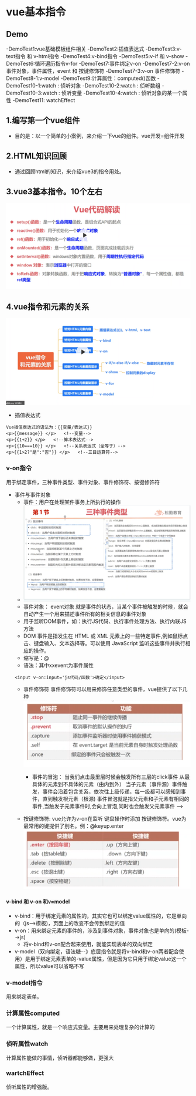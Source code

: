 # vue基本指令
## Demo
-DemoTest1:vue基础模板组件相关
-DemoTest2:插值表达式
-DemoTest3:v-text指令 和 v-html指令
-DemoTest4:v-bind指令
-DemoTest5:v-if 和 v-show
-DemoTest6:循环遍历指令v-for
-DemoTest7:事件绑定v-on
-DemoTest7-2:v-on 事件对象，事件属性，event  和 按键修饰符
-DemoTest7-3:v-on 事件修饰符 
-DemoTest8-1:v-model
-DemoTest9:计算属性：computed()函数 
-DemoTest10-1:watch : 侦听对象
-DemoTest10-2:watch : 侦听数组
-DemoTest10-3:watch : 侦听变量
-DemoTest10-4:watch : 侦听对象的某一个属性
-DemoTest11: watchEffect 

## 1.编写第一个vue组件
- 目的是：以一个简单的小案例，来介绍一下vue的组件。vue开发=组件开发

## 2.HTML知识回顾
- 通过回顾html的知识，来介绍vue3的指令用处。

## 3.vue3基本指令。10个左右
![节点](./3.png)

## 4.vue指令和元素的关系
![节点](./4.png)
- 插值表达式
```
Vue插值表达式的语法为：{{变量/表达式}}
<p>{{message}} </p>   <!--变量-->
<p>{{1+2}} </p>   <!--算术表达式-->
<p>{{10===10}} </p>   <!--关系表达式（全等于）-->
<p>{{1>2?"是":"否"}} </p>   <!--三目运算符-->
```    
### v-on指令
用于绑定事件，三种事件类型、事件对象、事件修饰符、按键修饰符
- 事件与事件对象
  - 事件：用户在处理某件事务上所执行的操作
  - ![节点](./5.png)
  - 事件对象： event对象 就是事件的状态，当某个事件被触发的时候，就会自动产生一个用来描述事件所有的相关信息的事件对象
  - 用于监听DOM事件，如：执行JS代码、执行事件处理方法、执行内联JS方法
  - DOM 事件是指发生在 HTML 或 XML 元素上的一些特定事件,例如鼠标点击、键盘输入、文本选择等。可以使用 JavaScript 监听这些事件并执行相应的操作。
  - 缩写是：@
  - 语法：其中xxevent为事件属性
  ```
  <input v-on:input='js代码/函数'>确定</input>
  ```
  - 事件修饰符
    事件修饰符可以用来修饰任意类型的事件，vue提供了以下几种
    ![节点](./6.png)
    
    - 事件的冒泡：
              当我们点击最里层时候会触发所有三层的click事件
              从最具体的元素到不具体的元素（由内到外）
                当子元素（事件源）事件触发，事件会沿着包含关系，依次往上级传递，每一级都可以感知到事件，直到触发根元素（根源)
            事件冒泡就是指父元素和子元素有相同的事件,当触发子元素事件时,会向上冒泡,同时也会触发父元素事件
         --> 
  - 按键修饰符:
      vue允许为v-on在监听 键盘操作时添加 按键修饰符。vue为最常用的键提供了别名。例：@keyup.enter
          ![节点](./7.png)

  
#### v-bind 和 v-on 和v=model
- v-bind：用于绑定元素的属性的，其实它也可以绑定value属性的，它是单向的（js-->模板)，页面上的改变不会传到绑定的值
- v-on：用来绑定元素的事件的，涉及到事件对象，事件对象也是单向的(模板-->js)
  - 将v-bind和v-on配合起来使用，就能实现表单的双向绑定
- v-model（双向绑定，语法糖--》底层指令就是将v-bind和v-on两者配合使用）是用于绑定元素表单的-value属性，但是因为它只用于绑定value这一个属性，所以value可以省略不写

### v-model指令
用来绑定表单。
### 计算属性computed
一个计算属性，就是一个响应式变量。主要用来处理复杂的计算的
### 侦听属性watch
计算属性能做的事情，侦听器都能够做，更强大
### wartchEffect
侦听属性的增强版。



